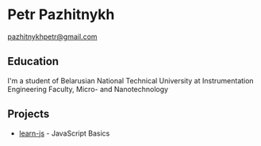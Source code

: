 # Petr Pazhitnykh
pazhitnykhpetr@gmail.com

## Education

I'm a student of Belarusian National Technical University at Instrumentation Engineering Faculty, Micro- and Nanotechnology

## Projects

- [learn-js](https://github.com/bantamer/learn-js) - JavaScript Basics 